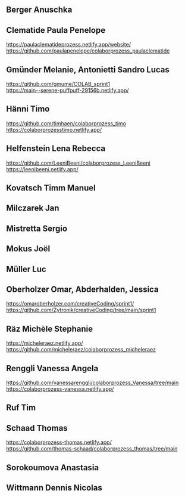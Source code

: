 ## Berger Anuschka

## Clematide Paula Penelope
https://paulaclematideprozess.netlify.app/website/ <br/>
https://github.com/paulapenelope/colaborprozess_paulaclematide

## Gmünder Melanie, Antonietti Sandro Lucas
https://github.com/gmume/COLAB_sprint1 <br/>
https://main--serene-puffpuff-29156b.netlify.app/

## Hänni Timo
https://github.com/timhaen/colaborprozess_timo <br/>
https://colaborprozesstimo.netlify.app/

## Helfenstein Lena Rebecca
https://github.com/LeeniBeeni/colaborprozess_LeeniBeeni <br/>
https://leenibeeni.netlify.app/

## Kovatsch Timm Manuel
## Milczarek Jan
## Mistretta Sergio
## Mokus Joël
## Müller Luc

## Oberholzer Omar, Abderhalden, Jessica
https://omaroberholzer.com/creativeCoding/sprint1/ <br/>
https://github.com/Zytronik/creativeCoding/tree/main/sprint1

## Räz Michèle Stephanie
https://micheleraez.netlify.app/  <br/>
https://github.com/micheleraez/colaborprozess_micheleraez

## Renggli Vanessa Angela
https://github.com/vanessarenggli/colaborprozess_Vanessa/tree/main <br/>
https://colaborprozess-vanessa.netlify.app/


## Ruf Tim

## Schaad Thomas
https://colaborprozess-thomas.netlify.app/ <br/>
https://github.com/thomas-schaad/colaborprozess_thomas/tree/main


## Sorokoumova Anastasia

## Wittmann Dennis Nicolas